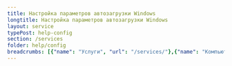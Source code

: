 ```yaml
---
title: Настройка параметров автозагрузки Windows
longtitle: Настройка параметров автозагрузки Windows
layout: service
typePost: help-config
section: /services
folder: help/config
breadcrumbs: [{"name": "Услуги", "url": "/services/"},{"name": "Компьютерная помощь", "url": "/services/help/"},{"name": "Настройка ПО", "url": "/services/help/config/"}]
---
```

